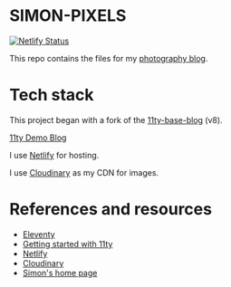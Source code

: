 # SIMON-PIXELS

[![Netlify Status](https://api.netlify.com/api/v1/badges/a0c604d0-9e64-48bf-af3f-1acb6e3a2c2a/deploy-status)](https://app.netlify.com/sites/simon-pixels/deploys)

This repo contains the files for my [photography blog](https://simon-pixels.netlify.app/).

# Tech stack

This project began with a fork of the [11ty-base-blog](https://github.com/11ty/eleventy-base-blog) (v8).

[11ty Demo Blog](https://eleventy-base-blog.netlify.com/)

I use [Netlify](https://netlify.com/) for hosting.

I use [Cloudinary](https://cloudinary.com/) as my CDN for images.

# References and resources

- [Eleventy](https://www.11ty.dev/)
- [Getting started with 11ty](https://www.11ty.dev/docs/getting-started/)
- [Netlify](https://netlify.com/)
- [Cloudinary](https://cloudinary.com/)
- [Simon's home page](https://simonhlee97.github.io/)